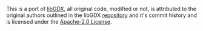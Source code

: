 This is a port of [libGDX](https://www.libgdx.com), all original code, modified or not, is attributed to the original authors outlined in the libGDX [repository](https://github.com/libgdx/libgdx) and it's commit history and is licensed under the [Apache-2.0 License](https://github.com/libgdx/libgdx?tab=Apache-2.0-1-ov-file#readme).